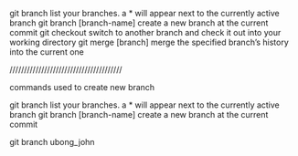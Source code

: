 git branch
list your branches. a * will appear next to the currently active branch
git branch [branch-name]
create a new branch at the current commit
git checkout
switch to another branch and check it out into your working directory
git merge [branch]
merge the specified branch’s history into the current one

///////////////////////////////////////

commands used to create new branch

git branch
list your branches. a * will appear next to the currently active branch
git branch [branch-name]
create a new branch at the current commit

git branch ubong_john